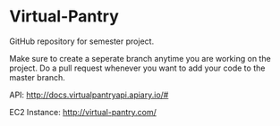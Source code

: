 # Virtual-Pantry
GitHub repository for semester project.

Make sure to create a seperate branch anytime you are working on the project. Do a pull request whenever you want to add your code to the master branch.

API: http://docs.virtualpantryapi.apiary.io/#

EC2 Instance: http://virtual-pantry.com/

